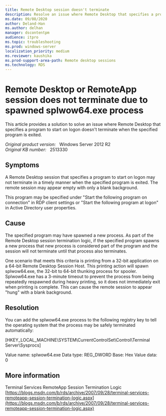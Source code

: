 ```yaml
---
title: Remote Desktop session doesn't terminate
description: Resolve an issue where Remote Desktop that specifies a program to start on logon doesn't terminate when the specified program is exited.
ms.date: 09/08/2020
author: Deland-Han
ms.author: delhan
manager: dscontentpm
audience: itpro
ms.topic: troubleshooting
ms.prod: windows-server
localization_priority: medium
ms.reviewer: kaushika
ms.prod-support-area-path: Remote desktop sessions
ms.technology: RDS
---
```

# Remote Desktop or RemoteApp session does not terminate due to spawned splwow64.exe process

This article provides a solution to solve an issue where Remote Desktop that specifies a program to start on logon doesn't terminate when the specified program is exited.

_Original product version:_ &nbsp; Windows Server 2012 R2  
_Original KB number:_ &nbsp; 2513330

## Symptoms

A Remote Desktop session that specifies a program to start on logon may not terminate in a timely manner when the specified program is exited. The remote session may appear empty with only a blank background.

This program may be specified under "Start the following program on connection" in RDP client settings or "Start the following program at logon" in Active Directory user properties.

## Cause

The specified program may have spawned a new process. As part of the Remote Desktop session termination logic, if the specified program spawns a new process that new process is considered part of the program and the session will not terminate until that process also terminates. 

One scenario that meets this criteria is printing from a 32-bit application on a 64-bit Remote Desktop Session Host. This printing action will spawn splwow64.exe, the 32-bit to 64-bit thunking process for spooler. Splwow64.exe has a 3-minute timeout to prevent the process from being repeatedly respawned during heavy printing, so it does not immediately exit when printing is complete. This can cause the remote session to appear "hung" with a blank background.

## Resolution

You can add the splwow64.exe process to the following registry key to tell the operating system that the process may be safely terminated automatically:

[HKEY_LOCAL_MACHINE\SYSTEM\CurrentControlSet\Control\Terminal Server\Sysprocs]

Value name: splwow64.exe
Data type: REG_DWORD
Base: Hex 
Value data: 0

## More information

Terminal Services RemoteApp Session Termination Logic
 [https://blogs.msdn.com/b/rds/archive/2007/09/28/terminal-services-remoteapp-session-termination-logic.aspx](https://blogs.msdn.com/b/rds/archive/2007/09/28/terminal-services-remoteapp-session-termination-logic.aspx)

